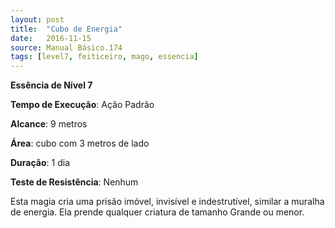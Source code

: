 ```yaml
---
layout: post
title:  "Cubo de Energia"
date:   2016-11-15
source: Manual Básico.174
tags: [level7, feiticeiro, mago, essencia]
---
```


**Essência de Nível 7**

**Tempo de Execução**: Ação Padrão

**Alcance**: 9 metros

**Área**: cubo com 3 metros de lado

**Duração**: 1 dia

**Teste de Resistência**: Nenhum

Esta magia cria uma prisão imóvel, invisível e indestrutível, similar a muralha de energia. Ela prende qualquer criatura de tamanho Grande ou menor.